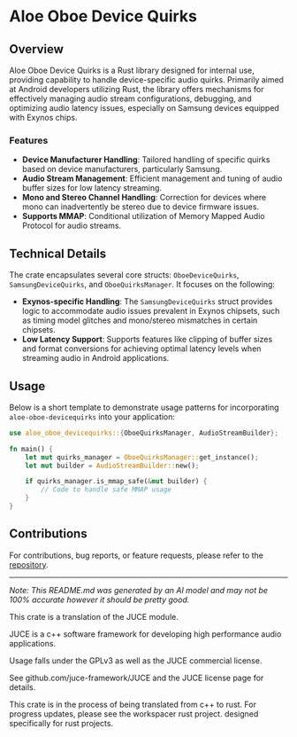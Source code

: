 # Aloe Oboe Device Quirks

## Overview
Aloe Oboe Device Quirks is a Rust library designed for internal use, providing capability to handle device-specific audio quirks. Primarily aimed at Android developers utilizing Rust, the library offers mechanisms for effectively managing audio stream configurations, debugging, and optimizing audio latency issues, especially on Samsung devices equipped with Exynos chips.

### Features
- **Device Manufacturer Handling**: Tailored handling of specific quirks based on device manufacturers, particularly Samsung.
- **Audio Stream Management**: Efficient management and tuning of audio buffer sizes for low latency streaming.
- **Mono and Stereo Channel Handling**: Correction for devices where mono can inadvertently be stereo due to device firmware issues.
- **Supports MMAP**: Conditional utilization of Memory Mapped Audio Protocol for audio streams.

## Technical Details
The crate encapsulates several core structs: `OboeDeviceQuirks`, `SamsungDeviceQuirks`, and `OboeQuirksManager`. It focuses on the following:

- **Exynos-specific Handling**: The `SamsungDeviceQuirks` struct provides logic to accommodate audio issues prevalent in Exynos chipsets, such as timing model glitches and mono/stereo mismatches in certain chipsets.
- **Low Latency Support**: Supports features like clipping of buffer sizes and format conversions for achieving optimal latency levels when streaming audio in Android applications.

## Usage
Below is a short template to demonstrate usage patterns for incorporating `aloe-oboe-devicequirks` into your application:

```rust
use aloe_oboe_devicequirks::{OboeQuirksManager, AudioStreamBuilder};

fn main() {
    let mut quirks_manager = OboeQuirksManager::get_instance();
    let mut builder = AudioStreamBuilder::new();

    if quirks_manager.is_mmap_safe(&mut builder) {
        // Code to handle safe MMAP usage
    }
}
```

## Contributions
For contributions, bug reports, or feature requests, please refer to the [repository](https://github.com/klebs6/aloe-rs).

---

*Note: This README.md was generated by an AI model and may not be 100% accurate however it should be pretty good.*

This crate is a translation of the JUCE module.

JUCE is a c++ software framework for developing high performance audio applications.

Usage falls under the GPLv3 as well as the JUCE commercial license.

See github.com/juce-framework/JUCE and the JUCE license page for details.

This crate is in the process of being translated from c++ to rust. For progress updates, please see the workspacer rust project. designed specifically for rust projects.

